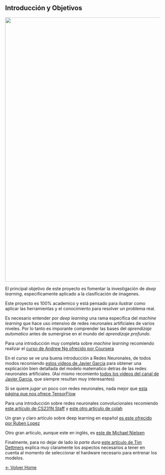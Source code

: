 ## Introducción y Objetivos


<img src="http://nosinmiscookies.com/wp-content/uploads/2014/01/objetivos-google-analytics.png" width="860">

El principal objetivo de este proyecto es fomentar la investigación de *deep learning*, especificamente aplicado a la
clasificación de imagenes.

Este proyecto es 100% academico y está pensado para ilustrar como aplicar las herramientas y el conocimiento para
resolver un problema real.

Es necesario entender por *deep learning* una rama especifica del *machine learning* que hace uso intensivo de redes
neuronales artificiales de varios niveles. Por lo tanto es imporante comprender las bases del *aprendizaje automatico*
antes de sumergirse en el mundo del *aprendizaje profundo*.

Para una introducción muy completa sobre *machine learning* recomiendo realizar el [curso de Andrew Ng ofrecido por
Coursera](https://www.coursera.org/learn/machine-learning/home/welcome)

En el curso se ve una buena introducción a Redes Neuronales, de todos modos recomiendo [estos videos de Javier
Garcia](https://www.youtube.com/playlist?list=PLAnA8FVrBl8AWkZmbswwWiF8a_52dQ3JQ) para obtener una explicación bien
detallada del modelo matematico detras de las redes neuronales artificiales. (Así mismo recomiento [todos los videos
del canal de Javier Garcia](https://www.youtube.com/user/jamesjamesbondbond), que siempre resultan muy interesantes)

Si se quiere *jugar* un poco con redes neuronales, nada mejor que [esta página que nos ofrece TensorFlow](http://playground.tensorflow.org)

Para una introducción sobre redes neuronales convolucionales recomiendo [este artículo de CS231N Staff](http://cs231n.github.io/convolutional-networks/#layers) 
y [este otro artículo de colah](http://colah.github.io/posts/2014-07-Conv-Nets-Modular/)

Un gran y claro artículo sobre deep learning en español [es este ofrecido por Ruben Lopez](https://rubenlopezg.wordpress.com/2014/05/07/que-es-y-como-funciona-deep-learning/)

Otro gran artículo, aunque este en inglés, es [este de Michael Nielsen](http://neuralnetworksanddeeplearning.com/chap6.html)

Finalmente, para no dejar de lado *la parte dura* [este artículo de Tim Dettmers](http://timdettmers.com/2015/03/09/deep-learning-hardware-guide/) explica muy claramente los aspectos necesarios a tener en cuenta al
momento de seleccionar el hardware necesario para entrenar los modelos.


[<- Volver Home](../README.md)